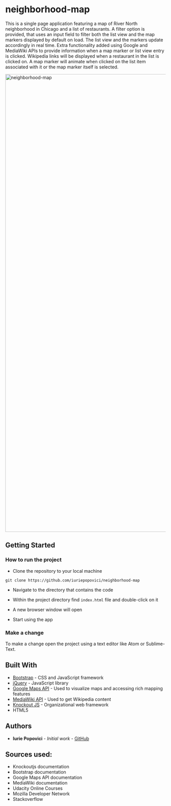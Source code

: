 # neighborhood-map

This is a single page application featuring a map of River North neighborhood in Chicago and a list of restaurants.
A filter option is provided, that uses an input field to filter both the list view and the map markers displayed by default on load. The list view and the markers update accordingly in real time.
Extra functionality added using Google and MediaWiki APIs to provide information when a map marker or list view entry is clicked. Wikipedia links will be displayed when a restaurant in the list is clicked on. A map marker will animate when clicked on the list item associated with it or the map marker itself is selected.


<img width="1435" alt="neighborhood-map" src="https://cloud.githubusercontent.com/assets/19762832/26764941/f8657622-4936-11e7-8986-2be733f854aa.png">


## Getting Started

### How to run the project
* Clone the repository to your local machine

`git clone https://github.com/iuriepopovici/neighborhood-map`

* Navigate to the directory that contains the code

* Within the project directory find `index.html` file and double-click on it

* A new browser window will open

* Start using the app

### Make a change

To make a change open the project using a text editor like Atom or Sublime-Text.

## Built With

* [Bootstrap](http://getbootstrap.com/) - CSS and JavaScript framework
* [jQuery](https://jquery.com/) - JavaScript library
* [Google Maps API](https://developers.google.com/maps/) - Used to visualize maps and accessing rich mapping features
* [MediaWiki API](https://www.mediawiki.org/wiki/API:Main_page) - Used to get Wikipedia content
* [Knockout JS](http://knockoutjs.com/) - Organizational web framework
* HTML5

## Authors

* **Iurie Popovici** - *Initial work* - [GitHub](https://github.com/IurieCezar)

## Sources used:

* Knockoutjs documentation
* Bootstrap documentation
* Google Maps API documentation
* MediaWiki documentation
* Udacity Online Courses
* Mozilla Developer Network
* Stackoverflow
